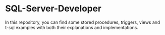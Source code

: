# SQL-Server-Developer
In this repository, you can find some stored procedures, triggers, views and t-sql examples with both their explanations and implementations.
